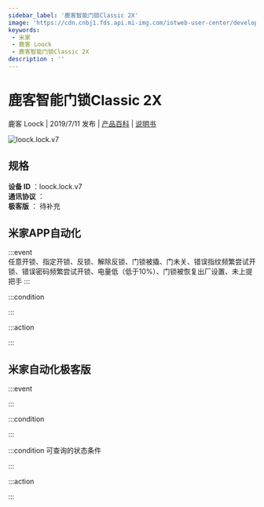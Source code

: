```yaml
---
sidebar_label: '鹿客智能门锁Classic 2X'
image: 'https://cdn.cnbj1.fds.api.mi-img.com/iotweb-user-center/developer_1679070104757w6ucFduu.png?GalaxyAccessKeyId=AKVGLQWBOVIRQ3XLEW&Expires=9223372036854775807&Signature=VLSQ8MNJ7OV6X2i47LECLWwdAoE='
keywords: 
 - 米家
 - 鹿客 Loock
 - 鹿客智能门锁Classic 2X
description : ''
---
```

# 鹿客智能门锁Classic 2X

鹿客 Loock | 2019/7/11 发布 | [产品百科](https://home.mi.com/webapp/content/baike/product/index.html?model=loock.lock.v7/) | [说明书](https://home.mi.com/views/introduction.html?model=loock.lock.v7&region=cn)

![loock.lock.v7](https://cdn.cnbj1.fds.api.mi-img.com/iotweb-user-center/developer_1679070104757w6ucFduu.png?GalaxyAccessKeyId=AKVGLQWBOVIRQ3XLEW&Expires=9223372036854775807&Signature=VLSQ8MNJ7OV6X2i47LECLWwdAoE=)

## 规格  
> 
**设备 ID** ：loock.lock.v7  
**通讯协议** ：  
**极客版**  ： 待补充 


## 米家APP自动化  

:::event  
任意开锁、指定开锁、反锁、解除反锁、门锁被撬、门未关、错误指纹频繁尝试开锁、错误密码频繁尝试开锁、电量低（低于10%）、门锁被恢复出厂设置、未上提把手
:::

:::condition  

:::

:::action   

:::

## 米家自动化极客版  

:::event  

:::

:::condition  

:::

:::condition 可查询的状态条件  

:::

:::action  

:::

        
